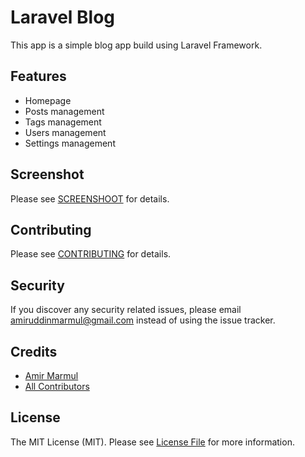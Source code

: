 # Laravel Blog

This app is a simple blog app build using Laravel Framework.

## Features
- Homepage
- Posts management
- Tags management
- Users management
- Settings management

## Screenshot
Please see [SCREENSHOOT](SREENSHOT.md) for details.

## Contributing

Please see [CONTRIBUTING](CONTRIBUTING.md) for details.

## Security

If you discover any security related issues, please email amiruddinmarmul@gmail.com instead of using the issue tracker.

## Credits

- [Amir Marmul](https://github.com/amirmarmul)
- [All Contributors](../../contributors)

## License

The MIT License (MIT). Please see [License File](LICENSE.md) for more information.
